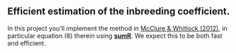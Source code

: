 ## Efficient estimation of the inbreeding coefficient. 

In this project you'll implement the method in [McClure & Whitlock (2012)](https://www.nature.com/articles/hdy201227), in particular equation (8) therein using  [**sumR**](https://github.com/GuidoAMoreira/sumR).
We expect this to be both fast and efficient. 
